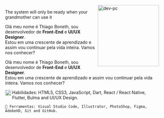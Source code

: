 <img src="https://e7.pngegg.com/pngimages/311/897/png-clipart-man-on-desk-with-lapotp-illustration-student-education-homework-university-boy-playing-computer-furniture-computer.png" min-width="200px" max-width="200px" width="200px" align="right" alt="dev-pc">

<p aligb="left">
  The system will only be ready when your grandmother can use it
 </p>

<p align="left"> 
    Olá meu nome é Thiago Boneth, sou desenvolvedor de <strong>Front-End</strong> e <strong>UI/UX Designer</strong>.<br>
    Estou em uma crescente de aprendizado e assim vou continuar pela vida inteira. Vamos nos conhecer?
</p>


<p align="left"> 
    Olá meu nome é Thiago Boneth, sou desenvolvedor de <strong>Front-End</strong> e <strong>UI/UX Designer</strong>.<br>
    Estou em uma crescente de aprendizado e assim vou continuar pela vida inteira. Vamos nos conhecer?
</p>

<p align="left">
    		
  <img src="https://emoji.fileformat.info/png/1f407.png" min-width="20px" max-width="20px" width="20px" align="left" alt="rabit"> 
  Habilidades: HTML5, CSS3, JavaScript, Dart, React / React Native, Flutter, Bulma and UI/UX Design.
    	 
</p>

<p align="left">

  	
    🎒 Ferramentas: Visual Studio Code, Illustrator, PhotoShop, Figma, AdobeXD, Git and GitHub.

</p>
